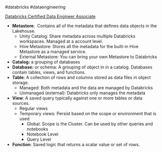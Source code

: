 #databricks #dataengineering 

[Databricks Certified Data Engineer Associate](Databricks%20Certified%20Data%20Engineer%20Associate.md)

- **Metastore**:  Contains all of the metadata that defines data objects in the Lakehouse.
	-   Unity Catalog: Share metadata across multiple Databricks workspaces. Managed at a account level.
	-   Hive Metastore: Stores all the metadata for the built-in Hive Metastore as a managed service.
	-   External Metastore: You can bring your own Metastore to Databricks
- **Catalog:** a grouping of databases
-  **Database:** or schema: A grouping of object in in a catalog. Databases contain tables, views, and functions.
- **Table**: A collection of rows and columns stored as data files in object storage.
	-   Managed: Both metadata and the data are managed by Databricks
	-   Unmanaged (external): Databricks only manages the metadata
- **View**: A saved query typically against one or more tables or data sources.
	-   Regular views
	-   Temporary views: Persist based on the scope or environment that is used
		-   Global. Scope is the Cluster. Can be used by other queries and notebooks
		-   Notebook Level
		-   Query Level
- **Function**: Saved logic that returns a scalar value or set of rows.